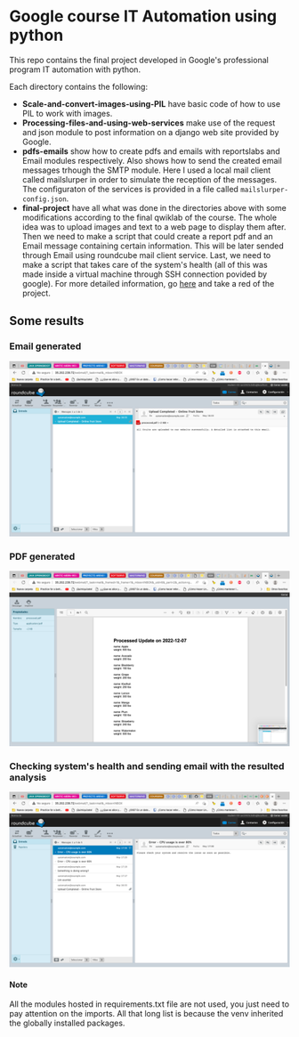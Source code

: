 # Google course IT Automation using python

This repo contains the final project developed in Google's professional program IT automation with python.

Each directory contains the following:

- <strong>Scale-and-convert-images-using-PIL</strong> have basic code of how to use PIL to work with images.
- <strong>Processing-files-and-using-web-services</strong> make use of the request and json module to post information on a django web site provided by Google.
- <strong>pdfs-emails</strong> show how to create pdfs and emails with reportslabs and Email modules respectively. Also shows how to send the created email messages trhough the SMTP module. Here I used a local mail client called mailslurper in order to simulate the reception of the messages. The configuraton of the services is provided in a file called  `mailslurper-config.json`.
- <strong>final-project</strong> have all what was done in the directories above with some modifications according to the final qwiklab of the course. The whole idea was to upload images and text to a web page to display them after. Then we need to make a script that could create a report pdf and an Email message containing certain information. This will be later sended through Email using roundcube mail client service. Last, we need to make a script that takes care of the system's health (all of this was made inside a virtual machine through SSH connection povided by google). 
  For more detailed information, go [here](https://googlecoursera.qwiklabs.com/focuses/25674492?parent=lti_session) and take a red of the project.

## Some results

### Email generated

![Email generated](https://github.com/MiguelALF12/it-automation-python-google-course/blob/main/results/sended_email.png)

### PDF generated
![PDF generated](https://github.com/MiguelALF12/it-automation-python-google-course/blob/main/results/resulted_pdf.png)

### Checking system's health and sending email with the resulted analysis
![System health](https://github.com/MiguelALF12/it-automation-python-google-course/blob/main/results/healt_systems_with_cron.png)


#### Note
All the modules hosted in requirements.txt file are not used, you just need to pay attention on the imports. All that long list is because the venv inherited the globally installed packages.
